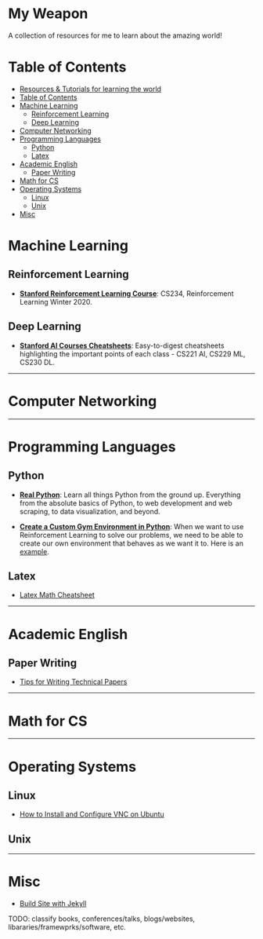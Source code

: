 
# My Weapon

A collection of resources for me to learn about the amazing world!


Table of Contents
=================

   * [Resources &amp; Tutorials for learning the world](#resources--tutorials-for-learning-the-world)
   * [Table of Contents](#table-of-contents)
   * [Machine Learning](#machine-learning)
      * [Reinforcement Learning](#reinforcement-learning)
      * [Deep Learning](#deep-learning)
   * [Computer Networking](#computer-networking)
   * [Programming Languages](#programming-languages)
      * [Python](#python)
      * [Latex](#latex)
   * [Academic English](#academic-english)
      * [Paper Writing](#paper-writing)
   * [Math for CS](#math-for-cs)
   * [Operating Systems](#operating-systems)
      * [Linux](#linux)
      * [Unix](#unix)
   * [Misc](#misc)


# Machine Learning
## Reinforcement Learning
* **[Stanford Reinforcement Learning Course](http://web.stanford.edu/class/cs234/index.html)**: CS234, Reinforcement Learning Winter 2020.
## Deep Learning
* **[Stanford AI Courses Cheatsheets](https://stanford.edu/~shervine/teaching/)**: Easy-to-digest cheatsheets highlighting the important points of each class - CS221 AI, CS229 ML, CS230 DL.

---
# Computer Networking

---
# Programming Languages
## Python
* **[Real Python](https://realpython.com/)**: Learn all things Python from the ground up. Everything from the absolute basics of Python, to web development and web scraping, to data visualization, and beyond.

* **[Create a Custom Gym Environment in Python](https://medium.com/@apoddar573/making-your-own-custom-environment-in-gym-c3b65ff8cdaa)**: When we want to use Reinforcement Learning to solve our problems, we need to be able to create our own environment that behaves as we want it to. Here is an [example](https://towardsdatascience.com/creating-a-custom-openai-gym-environment-for-stock-trading-be532be3910e).

## Latex
* [Latex Math Cheatsheet](https://www.math.uci.edu/~xiangwen/pdf/LaTeX-Math-Symbols.pdf)


---
# Academic English
## Paper Writing
* [Tips for Writing Technical Papers](https://cs.stanford.edu/people/widom/paper-writing.html#acks)

---
# Math for CS

---
# Operating Systems
## Linux
* [How to Install and Configure VNC on Ubuntu](https://www.digitalocean.com/community/tutorials/how-to-install-and-configure-vnc-on-ubuntu-18-04)
## Unix

---
# Misc
* [Build Site with Jekyll](https://github.com/feiwang20/my-weapon.wiki.git)


TODO: classify books, conferences/talks, blogs/websites, libararies/framewprks/software, etc.
